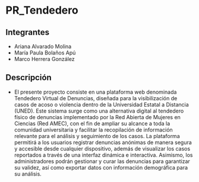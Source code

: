 # PR_Tendedero

## Integrantes
- Ariana Alvarado Molina
- María Paula Bolaños Apú
- Marco Herrera González

## Descripción
- El presente proyecto consiste en una plataforma web denominada Tendedero Virtual de Denuncias, diseñada para la visibilización de casos de acoso o violencia dentro de la Universidad Estatal a Distancia (UNED). Este sistema surge como una alternativa digital al tendedero físico de denuncias implementado por la Red Abierta de Mujeres en Ciencias (Red AMEC), con el fin de ampliar su alcance a toda la comunidad universitaria y facilitar la recopilación de información relevante para el análisis y seguimiento de los casos.
La plataforma permitirá a los usuarios registrar denuncias anónimas de manera segura y accesible desde cualquier dispositivo, además de visualizar los casos reportados a través de una interfaz dinámica e interactiva. Asimismo, los administradores podrán gestionar y curar las denuncias para garantizar su validez, así como exportar datos con información demográfica para su análisis.
